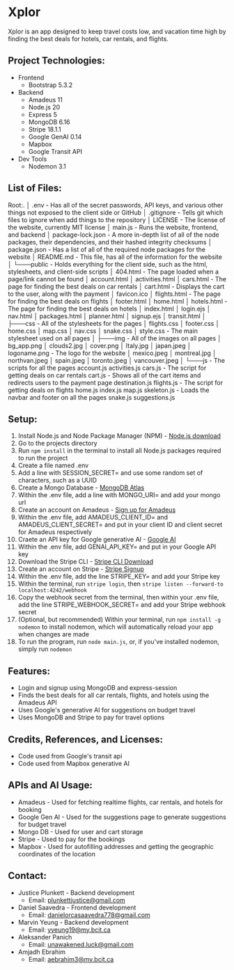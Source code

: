 # Xplor

Xplor is an app designed to keep travel costs low, and vacation time high by finding the best deals for hotels, car rentals, and flights.

## Project Technologies:

* Frontend
  * Bootstrap 5.3.2
* Backend
  * Amadeus 11
  * Node.js 20
  * Express 5
  * MongoDB 6.16
  * Stripe 18.1.1
  * Google GenAI 0.14
  * Mapbox
  * Google Transit API
* Dev Tools
  * Nodemon 3.1

## List of Files:

Root:.
│   .env - Has all of the secret passwords, API keys, and various other things not exposed to the client side or GitHub
│   .gitignore - Tells git which files to ignore when add things to the repository
│   LICENSE - The license of the website, currently MIT license
│   main.js - Runs the website, frontend, and backend
│   package-lock.json - A more in-depth list of all of the node packages, their dependencies, and their hashed integrity checksums
│   package.json - Has a list of all of the required node packages for the website
│   README.md - This file, has all of the information for the website
│
└───public - Holds everything for the client side, such as the html, stylesheets, and client-side scripts
    │   404.html - The page loaded when a page/link cannot be found
    │   account.html
    │   activities.html
    │   cars.html - The page for finding the best deals on car rentals
    │   cart.html - Displays the cart to the user, along with the payment
    │   favicon.ico
    │   flights.html - The page for finding the best deals on flights
    │   footer.html
    │   home.html
    │   hotels.html - The page for finding the best deals on hotels
    │   index.html
    │   login.ejs
    │   nav.html
    │   packages.html
    │   planner.html
    │   signup.ejs
    │   transit.html
    │
    ├───css - All of the stylesheets for the pages
    │       flights.css
    │       footer.css
    │       home.css
    │       map.css
    │       nav.css
    │       snake.css
    │       style.css - The main stylesheet used on all pages
    │
    ├───img - All of the images on all pages
    │       bg_app.png
    │       clouds2.jpg
    │       cover.png
    │       Italy.jpg
    │       japan.jpeg
    │       logoname.png - The logo for the website
    │       mexico.jpeg
    │       montreal.jpg
    │       northvan.jpeg
    │       spain.jpeg
    │       toronto.jpeg
    │       vancouver.jpeg
    │
    └───js - The scripts for all the pages
            account.js
            activities.js
            cars.js - The script for getting deals on car rentals
            cart.js - Shows all of the cart items and redirects users to the payment page
            destination.js
            flights.js - The script for getting deals on flights
            home.js
            index.js
            map.js
            skeleton.js - Loads the navbar and footer on all the pages
            snake.js
            suggestions.js

## Setup:

1. Install Node.js and Node Package Manager (NPM) - [Node.js download](https://nodejs.org/en/download)
2. Go to the projects directory
3. Run `npm install` in the terminal to install all Node.js packages required to run the project
4. Create a file named .env
5. Add a line with SESSION_SECRET= and use some random set of characters, such as a UUID
6. Create a Mongo Database - [MongoDB Atlas](https://www.mongodb.com/products/platform/atlas-database)
7. Within the .env file, add a line with MONGO_URI= and add your mongo url
8. Create an account on Amadeus - [Sign up for Amadeus](https://developers.amadeus.com/register)
9. Within the .env file, add AMADEUS_CLIENT_ID= and AMADEUS_CLIENT_SECRET= and put in your client ID and client secret for Amadeus respectively
10. Craete an API key for Google generative AI - [Google AI](https://ai.google.dev/)
11. Within the .env file, add GENAI_API_KEY= and put in your Google API key
12. Download the Stripe CLI - [Stripe CLI Download](https://docs.stripe.com/stripe-cli)
13. Create an account on Stripe - [Stripe Signup](https://dashboard.stripe.com/register?redirect=https%3A%2F%2Fdocs.stripe.com%2Fapi)
14. Within the .env file, add the line STRIPE_KEY= and add your Stripe key
15. Within the terminal, run `stripe login`, then `stripe listen --forward-to localhost:4242/webhook `
16. Copy the webhook secret from the terminal, then within your .env file, add the line STRIPE_WEBHOOK_SECRET= and add your Stripe webhook secret
17. (Optional, but recommended) Within your terminal, run `npm install -g nodemon` to install nodemon, which will automatically reload your app when changes are made
18. To run the program, run `node main.js`, or, if you've installed nodemon, simply run `nodemon`

## Features:

* Login and signup using MongoDB and express-session
* Finds the best deals for all car rentals, flights, and hotels using the Amadeus API
* Uses Google's generative AI for suggestions on budget travel
* Uses MongoDB and Stripe to pay for travel options

## Credits, References, and Licenses:

* Code used from Google's transit api
* Code used from Mapbox generative AI

## APIs and AI Usage:

* Amadeus - Used for fetching realtime flights, car rentals, and hotels for booking
* Google Gen AI - Used for the suggestions page to generate suggestions for budget travel
* Mongo DB - Used for user and cart storage
* Stripe - Used to pay for the bookings
* Mapbox - Used for autofilling addresses and getting the geographic coordinates of the location

## Contact:

* Justice Plunkett - Backend development
  * Email: plunkettjustice@gmail.com
* Daniel Saavedra - Frontend development
  * Email: danielorcasaavedra778@gmail.com
* Marvin Yeung - Backend development
  * Email: yyeung19@my.bcit.ca
* Aleksander Panich
  * Email: unawakened.luck@gmail.com
* Amjadh Ebrahim
  * Email: aebrahim3@my.bcit.ca
